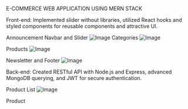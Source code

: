 E-COMMERCE WEB APPLICATION USING MERN STACK

Front-end: Implemented slider without libraries, utilized React hooks and styled components for reusable components and attractive UI.

Announcement Navbar and Slider
![Image](https://github.com/user-attachments/assets/64629fc7-eb03-4f1c-a073-19fd50072d7b)
Categories
![Image](https://github.com/user-attachments/assets/13040b51-2ce9-41d8-bd22-fd06fe6fcb66)

Products
![Image](https://github.com/user-attachments/assets/c9461a99-dfc4-436e-b852-c2daa6a9e75e)

Newsletter and Footer
![Image](https://github.com/user-attachments/assets/694d42f7-240e-4636-b305-85b2dfa1ba82)

Back-end: Created RESTful API with Node.js and Express, advanced MongoDB querying, and JWT for secure authentication.

Product List
![Image](https://github.com/user-attachments/assets/bafc3216-c088-46ff-9893-079d2900b26e)

Product

